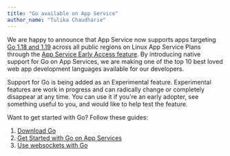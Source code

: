 ```yaml
---
title: "Go available on App Service"
author_name: "Tulika Chaudharie"
---
```


We are happy to announce that App Service now supports apps targeting [Go 1.18 and 1.19](https://go.dev/dl/) across all public regions on Linux App Service Plans through the [App Service Early Access feature](https://aka.ms/app-service-early-access). By introducing native support for Go on App Services, we are making one of the top 10 best loved web app development languages available for our developers.

Support for Go is being added as an Experimental feature. Experimental features are work in progress and can radically change or completely disappear at any time. You can use it if you're an early adopter, see something useful to you, and would like to help test the feature.

Want to get started with Go? Follow these guides:

1. [Download Go](https://go.dev/dl/)
2. [Get Started with Go on App Services](https://learn.microsoft.com/en-us/azure/app-service/quickstart-go)
3. [Use websockets with Go](https://github.com/Azure/app-service-linux-docs/tree/master/HowTo)
